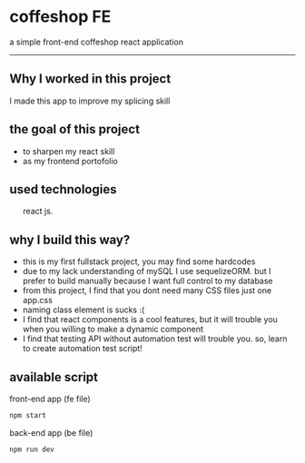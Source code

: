 # coffeshop FE
<p>a simple front-end coffeshop react application</p>

---
## Why I worked in this project

<p>I made this app to improve my splicing skill</p>

## the goal of this project

<ul>
  <li>to sharpen my react skill</li>
  <li>as my frontend portofolio</li>
</ul> 

## used technologies

<ul>
  <p>react js.<p>
</ul> 

## why I build this way?

<ul>
  <li>this is my first fullstack project, you may find some hardcodes</li>
  <li>due to my lack understanding of mySQL I use sequelizeORM. but I prefer to build manually because I want full control to my database</li>
  <li>from this project, I find that you dont need many CSS files just one app.css</li>
  <li>naming class element is sucks :( </li>
  <li>I find that react components is a cool features, but it will trouble you when you willing to make a dynamic component</li>
  <li>I find that testing API without automation test will trouble you. so, learn to create automation test script!</li>
  
</ul> 

## available script
front-end app (fe file)

```bash
npm start
```

back-end app (be file)

```bash
npm run dev
```
